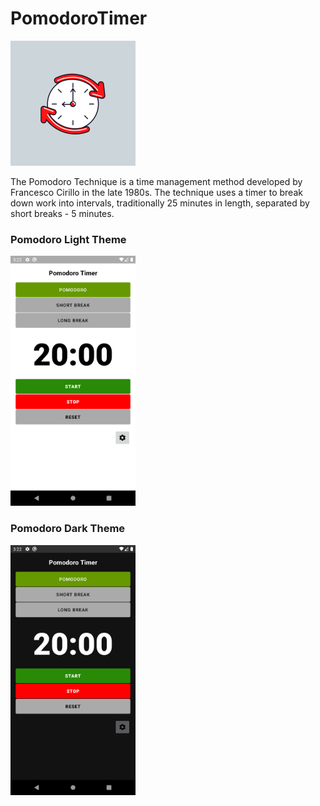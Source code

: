 # PomodoroTimer

<img src="git/ic_pomodoro_logo_white.png" alt="drawing" width="200"/>

The Pomodoro Technique is a time management method developed by Francesco Cirillo in the late 1980s. The technique uses a timer to break down work into intervals, traditionally 25 minutes in length, separated by short breaks - 5 minutes.

### Pomodoro Light Theme

<img src="git/AppLayout.png" alt="drawing" width="200"/>

### Pomodoro Dark Theme

<img src="git/AppLayoutDark.png" alt="drawing" width="200"/>